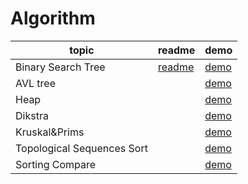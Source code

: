 Algorithm
========

| topic | readme | demo | 
| -------- | -------- | -------- |
Binary Search Tree | [readme](BS_tree/README.md) |  [demo](https://alanhc.github.io/algorithm/BS_tree/)
AVL tree | |[demo](https://alanhc.github.io/algorithm/AVL_tree/)
Heap |  |  [demo](https://alanhc.github.io/algorithm/MaxHeap/)
Dikstra |  |  [demo](https://alanhc.github.io/algorithm/Dijkstra/)
Kruskal&Prims |  | [demo](https://alanhc.github.io/algorithm/Kriskal/)
Topological Sequences Sort | |[demo](https://alanhc.github.io/algorithm/Topological_Sequences/)
Sorting Compare || [demo](https://alanhc.github.io/algorithm/Sorting/)


